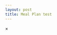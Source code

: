 ```yaml
---
layout: post
title: Meal Plan test
---
```


<head>
    <meta name="viewport" content="width=device-width, initial-scale=1.0">
    <link rel="stylesheet" type="text/css" href="meal-plan.css">
</head>

<div class="meal-plan" id="meal-plan"></div>
<div id="overlay" class="overlay"></div>
<div id="popup" class="popup">
    <span id="popup-close" class="popup-close">&times;</span>
    <div id="popup-content"></div>
</div>

<script>
    const days = ["monday", "tuesday", "wednesday", "thursday", "friday", "saturday", "sunday"];
    const meals = ["morning", "midday", "evening"];
    const versions = ["1", "2", "3"];
    const data = {};

    async function fetchCSV(url) {
        const response = await fetch(url);
        if (!response.ok) {
            throw new Error(`Could not fetch ${url}, received ${response.status}`);
        }
        const text = await response.text();
        const lines = text.split('\n').map(line => line.trim()).filter(line => line.length > 0);
        
        const parseCSVLine = (line) => {
            let result = [];
            let currentField = '';
            let inQuotes = false;
            for (let i = 0; i < line.length; i++) {
                let c = line[i];
                if (c === '"' && line[i - 1] !== '\\') {
                    // Start or end of quoted field
                    inQuotes = !inQuotes;
                } else if (c === ',' && !inQuotes) {
                    // End of non-quoted field
                    result.push(currentField);
                    currentField = '';
                } else {
                    currentField += c;
                }
            }
            result.push(currentField);
            return result.map(field => 
                field.replace(/^"|"$/g, '').replace(/\\"/g, '"').trim() // Remove surrounding quotes and unescape inner quotes
            );
        };

        const headers = parseCSVLine(lines[0]);
        return lines.slice(1).map(line => {
            const columns = parseCSVLine(line);
            return headers.reduce((obj, header, index) => {
                obj[header] = columns[index] || undefined;
                return obj;
            }, {});
        });
    }

    async function renderMealPlan() {
        const mealPlanContainer = document.getElementById('meal-plan');
        const popup = document.getElementById('popup');
        const popupContent = document.getElementById('popup-content');
        const popupClose = document.getElementById('popup-close');
        const overlay = document.getElementById('overlay');

        // Using DocumentFragment for efficient DOM manipulation
        const fragment = document.createDocumentFragment();

        // Loop through each day in the correct order
        for (const day of days) {
            // Ensure data for the day exists before proceeding
            if (data[day]) { 
                const dayDiv = document.createElement('div');
                dayDiv.classList.add('day');
                const dayTitle = document.createElement('h2');
                dayTitle.textContent = day.charAt(0).toUpperCase() + day.slice(1); // Capitalize day name
                dayDiv.appendChild(dayTitle);

                // Loop through meals for the current day
                for (const meal of meals) { 
                    if (data[day][meal]){
                    const mealDiv = document.createElement('div');
                    mealDiv.classList.add('schedule');
                    const mealTitle = document.createElement('h3');
                    mealTitle.textContent = meal.charAt(0).toUpperCase() + meal.slice(1); // Capitalize meal name
                    mealDiv.appendChild(mealTitle);

                    const mealsDiv = document.createElement('div');
                    mealsDiv.classList.add('meals');

                    // Loop through versions for the current meal
                    for (const version of Object.keys(data[day][meal])) { // Use Object.keys to iterate over versions
                        const versionDiv = document.createElement('div');
                        versionDiv.classList.add('meal');

                        // Set the title and add event listener for popup
                        const mealData = data[day][meal][version];
                        versionDiv.textContent = mealData.title; // Use title from the first line
                        versionDiv.addEventListener('click', () => {
                            popupContent.innerHTML = `<h2>${mealData.title}</h2><p>${mealData.content}</p>`;
                            popup.style.display = 'block';
                            overlay.style.display = 'block';
                        });
                        mealsDiv.appendChild(versionDiv);
                    }

                    mealDiv.appendChild(mealsDiv);
                    dayDiv.appendChild(mealDiv);
                }

                fragment.appendChild(dayDiv);
                }
                }
        }

    mealPlanContainer.appendChild(fragment);

    // Popup close functionality
    popupClose.addEventListener('click', () => {
        popup.style.display = 'none';
        overlay.style.display = 'none';
    });

    overlay.addEventListener('click', () => {
        popup.style.display = 'none';
        overlay.style.display = 'none';
    });
}


    fetchData().then(() => {
        renderMealPlan().then(() => {
            console.log(data);
            console.log("Meal plan rendered successfully.");
        });
    });
</script>
